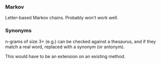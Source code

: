 ### Markov

Letter-based Markov chains. Probably won't work well.

### Synonyms

n-grams of size 3+ (e.g.) can be checked against a thesaurus, and if they match a real word, replaced with a synonym (or antonym).

This would have to be an extension on an existing method.
